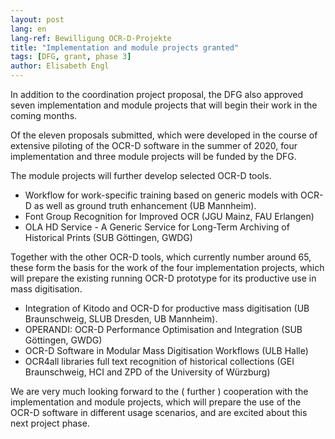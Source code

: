 ```yaml
---
layout: post
lang: en
lang-ref: Bewilligung OCR-D-Projekte
title: "Implementation and module projects granted"
tags: [DFG, grant, phase 3]
author: Elisabeth Engl
---
```


In addition to the coordination project proposal, the DFG also approved seven implementation 
and module projects that will begin their work in the coming months.


Of the eleven proposals submitted, which were developed in the course of extensive piloting 
of the OCR-D software in the summer of 2020, four implementation and three module projects 
will be funded by the DFG. 

The module projects will further develop selected OCR-D tools.
* Workflow for work-specific training based on generic models with OCR-D as well as ground truth enhancement (UB Mannheim).
* Font Group Recognition for Improved OCR (JGU Mainz, FAU Erlangen)
* OLA HD Service - A Generic Service for Long-Term Archiving of Historical Prints (SUB Göttingen, GWDG)

Together with the other OCR-D tools, which currently number around 65, these form the basis for the work of the four implementation projects, which will prepare the existing running OCR-D prototype for its productive use in mass digitisation. 
* Integration of Kitodo and OCR-D for productive mass digitisation (UB Braunschweig, SLUB Dresden, UB Mannheim).
* OPERANDI: OCR-D Performance Optimisation and Integration (SUB Göttingen, GWDG)
* OCR-D Software in Modular Mass Digitisation Workflows (ULB Halle)
* OCR4all libraries full text recognition of historical collections (GEI Braunschweig, HCI and ZPD of the University of Würzburg)

We are very much looking forward to the ( further ) cooperation with the implementation and module projects, which will prepare the use of the OCR-D software in different usage scenarios, and are excited about this next project phase.

